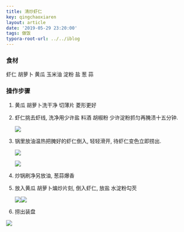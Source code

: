```yaml
---
title: 清炒虾仁
key: qingchaoxiaren
layout: article
date: '2019-05-29 23:20:00'
tags: 做饭 
typora-root-url: ../../iblog
---
```


### 食材

虾仁   胡萝卜  黄瓜 玉米油 淀粉 盐  葱 蒜

### 操作步骤

1. 黄瓜  胡萝卜洗干净 切薄片 菱形更好

2. 虾仁挑去虾线, 洗净用少许盐  料酒  胡椒粉 少许淀粉抓匀再腌渍十五分钟.

   ![](http://psf4tlwcj.bkt.clouddn.com/img/UNADJUSTEDNONRAW_thumb_8ab.jpg)

3. 锅里放油温热把腌好的虾仁倒入, 轻轻滑开, 待虾仁变色立即捞出.

   ![](http://psf4tlwcj.bkt.clouddn.com/img/UNADJUSTEDNONRAW_thumb_84c.jpg)

   ![](http://psf4tlwcj.bkt.clouddn.com/img/UNADJUSTEDNONRAW_thumb_8a5.jpg)

4. 炒锅刷净另放油,  葱蒜爆香

5. 放入黄瓜 胡萝卜煸炒片刻, 倒入虾仁, 放盐 水淀粉勾芡

   ![](http://psf4tlwcj.bkt.clouddn.com/img/UNADJUSTEDNONRAW_thumb_8aa.jpg)![](http://psf4tlwcj.bkt.clouddn.com/img/UNADJUSTEDNONRAW_thumb_8a7.jpg)

6. 捞出装盘

![](http://psf4tlwcj.bkt.clouddn.com/img/UNADJUSTEDNONRAW_thumb_8a6.jpg)

